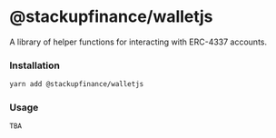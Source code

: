 # @stackupfinance/walletjs

A library of helper functions for interacting with ERC-4337 accounts.

### Installation

```bash
yarn add @stackupfinance/walletjs
```

### Usage

```
TBA
```
